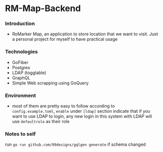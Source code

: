 # RM-Map-Backend

### Introduction
- RoMarker Map, an application to store location that we want to visit. Just a personal project for myself to have practical usage

### Technologies
- GoFiber
- Postgres
- LDAP (togglable)
- GraphQL
- Simple Web scrapping using GoQuery

### Environment
- most of them are pretty easy to follow according to `config.example.toml`, `enable` under `[ldap]` section indicate that if you want to use LDAP to login, any new login in this system with LDAP will use `defaultrole` as their role

### Notes to self
run `go run github.com/99designs/gqlgen generate` if schema changed